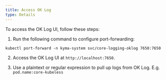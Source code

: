 ```yaml
---
title: Access OK Log
type: Details
---
```


To access the OK Log UI, follow these steps:

1. Run the following command to configure port-forwarding:

```
kubectl port-forward -n kyma-system svc/core-logging-oklog 7650:7650
```

2. Access the OK Log UI at `http://localhost:7650`.

3. Use a plaintext or regular expression to pull up logs from OK Log. E.g. `pod.name:core-kubeless`
